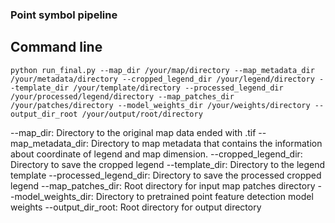 ### Point symbol pipeline 


## Command line 

```python run_final.py --map_dir /your/map/directory --map_metadata_dir /your/metadata/directory --cropped_legend_dir /your/legend/directory --template_dir /your/template/directory --processed_legend_dir /your/processed/legend/directory --map_patches_dir /your/patches/directory --model_weights_dir /your/weights/directory --output_dir_root /your/output/root/directory```

--map_dir: Directory to the original map data ended with .tif
--map_metadata_dir: Directory to map metadata that contains the information about coordinate of legend and map dimension.
--cropped_legend_dir: Directory to save the cropped legend
--template_dir: Directory to the legend template
--processed_legend_dir: Directory to save the processed cropped legend
--map_patches_dir: Root directory for input map patches directory
--model_weights_dir: Directory to pretrained point feature detection model weights
--output_dir_root: Root directory for output directory



